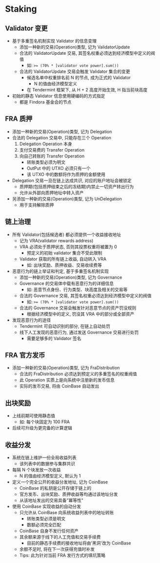 # Staking

## Validator 变更

- 基于多重签名机制实现 Validator 的信息变理
    - 添加一种新的交易(Operation)类型, 记为 ValidatorUpdate
    - 合法的 ValidatorUpdate 交易, 其签名权重必须达到经济模型中定义的阀值
        - 如: `>= (70% * [validator vote power].sum())`
    - 合法的 ValidatorUpdate 交易会触发 Validator 集合的变更
        - 候选名单中权重排名前 N 的节点, 成为正式的 Validator
            - N 的值由经济模型定义
        - 在 Tendermint 框架下, 从 H + 2 高度开始生效, H 指当前块高度
- 初始的静态 Validator 信息使用硬编码的方式指定
    - 都是 Findora 基金会的节点

## FRA 质押

- 添加一种新的交易(Operation)类型, 记为 Delegation
- 合法的 Delegation 交易中, 只能存在三个 Operation
    1. Delegation Operation 本身
    2. 支付交易费的 Transfer Operation
    3. 向自己转账的 Transfer Operation
        - 转账类型必须为明文
        - OutPut 中的 UTXO 必须只有一个
        - 该 UTXO 中的数额将作为质押的金额使用
- Delegation 交易一旦在链上达成共识, 对应的账户地址会被锁定
    - 质押期(包括质押结束之后的冻结期)内禁止一切资产转出行为
    - 允许从外部向质押地址中转入资产
- 另添加一种新的交易(Operation)类型, 记为 UnDelegation
    - 用于支持解除质押

## 链上治理

- 所有 Validator(包括候选者) 都必须提供一个收益接收地址
    - 记为 VRA(validator rewards address)
    - VRA 必须处于质押状态, 否则其投票权重将被置为 0
        - 预定义的初始 validator 集合不受此限制
    - Validator 获取的所有链上收益, 自动转入 VRA
        - 如: 出块奖励、质押收益、交易收续费等
- 恶意行为的链上举证和判定, 基于多重签名机制实现
    - 添加一种新的交易(Operation)类型, 记为 Governance
    - Governance 的交易体中载有恶意行为的详细信息
        - 如: 恶意节点身份、行为类型、块高度及相关的交易等
    - 合法的 Governance 交易, 其签名权重必须达到经济模型中定义的阀值
        - 如: `>= (70% * [validator vote power].sum())`
    - 合法的 Governance 交易会触发针对恶意节点的资产罚没规则
        - 根据经济模型中的定义, 罚没其 VRA 中的部分或全部资产
- 发现恶意行为的途径
    - Tendermint 可自动识别的部分, 在链上自动处罚
    - 线下人工发现的恶意行为, 通过发送 Governance 交易进行处罚
        - 需要足够多的 Validator 签名

## FRA 官方发币

- 添加一种新的交易(Operation)类型, 记为 FraDistribution
    - 合法的 FraDistribution 必须达到预定义的多重签名的权重阀值
    - 此 Operation 实质上是向系统中注册新的发币信息
    - 实际的发币交易, 将由 CoinBase 自动发出

## 出块奖励

- 上线前期可使用静态值
    - 如: 每个块固定为 100 FRA
- 后续可升级为更完备的计算逻辑

## 收益分发

- 系统在链上维护一份全局收益列表
    - 该列表中的数据参与集群共识
- 每隔 N 个块发放一次收益
    - N 的值由经济模型定义, 默认为 1
- 定义一个完全公开的收益分发地址, 记为 CoinBase
    - CoinBase 的私钥是公开存储于链上的
    - 官方发币、出块奖励、质押收益等均通过该地址分发
    - 从该地址发出的交易具备"冪等性"
- 使用 CoinBase 实现收益的自动分发
    - 只允许从 CoinBase 向系统收益列表中的地址转账
        - 转账类型必须是明文
        - 数额必须完全匹配
    - CoinBase 自身不发行任何资产
    - 其余额来源于线下的人工充值和交易手续费
        - 目前的静态手续费的接收地址将由'黑洞'改为 CoinBase
    - 余额不足时, 将在下一次获得充值时补发
    - Tips: 此为针对当前 FRA 发行方式的填坑策略
